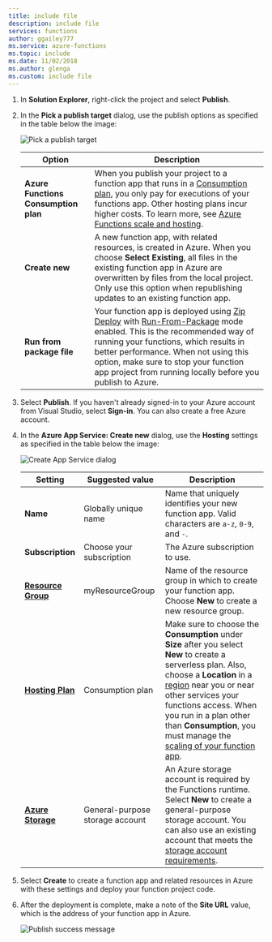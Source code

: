 ```yaml
---
title: include file
description: include file
services: functions
author: ggailey777
ms.service: azure-functions
ms.topic: include
ms.date: 11/02/2018
ms.author: glenga
ms.custom: include file
---
```


1. In **Solution Explorer**, right-click the project and select **Publish**.

2. In the **Pick a publish target** dialog, use the publish options as specified in the table below the image: 

    ![Pick a publish target](./media/functions-vstools-publish/functions-visual-studio-publish-profile.png)

    | Option      | Description                                |
    | ------------ |  -------------------------------------------------- |
    | **Azure Functions Consumption plan** |   When you publish your project to a function app that runs in a [Consumption plan](../articles/azure-functions/functions-scale.md#consumption-plan), you only pay for executions of your functions app. Other hosting plans incur higher costs. To learn more, see [Azure Functions scale and hosting](../articles/azure-functions/functions-scale.md). | 
    | **Create new** | A new function app, with related resources, is created in Azure. When you choose **Select Existing**, all files in the existing function app in Azure are overwritten by files from the local project. Only use this option when republishing updates to an existing function app. |
    | **Run from package file** | Your function app is deployed using [Zip Deploy](../articles/azure-functions/functions-deployment-technologies.md#zip-deploy) with [Run-From-Package](../articles/azure-functions/run-functions-from-deployment-package.md) mode enabled. This is the recommended way of running your functions, which results in better performance. When not using this option, make sure to stop your function app project from running locally before you publish to Azure. |


3. Select **Publish**. If you haven't already signed-in to your Azure account from Visual Studio, select **Sign-in**. You can also create a free Azure account.

4. In the **Azure App Service: Create new** dialog, use the **Hosting** settings as specified in the table below the image:

    ![Create App Service dialog](./media/functions-vstools-publish/functions-visual-studio-publish.png)

    | Setting      | Suggested value  | Description                                |
    | ------------ |  ------- | -------------------------------------------------- |
    | **Name** | Globally unique name | Name that uniquely identifies your new function app. Valid characters are `a-z`, `0-9`, and `-`. |
    | **Subscription** | Choose your subscription | The Azure subscription to use. |
    | **[Resource Group](../articles/azure-resource-manager/resource-group-overview.md)** | myResourceGroup |  Name of the resource group in which to create your function app. Choose **New** to create a new resource group.|
    | **[Hosting Plan](../articles/azure-functions/functions-scale.md)** | Consumption plan | Make sure to choose the **Consumption** under **Size** after you select **New** to create a serverless plan. Also, choose a **Location** in a [region](https://azure.microsoft.com/regions/) near you or near other services your functions access. When you run in a plan other than **Consumption**, you must manage the [scaling of your function app](../articles/azure-functions/functions-scale.md).  |
    | **[Azure Storage](../articles/storage/common/storage-quickstart-create-account.md)** | General-purpose storage account | An Azure storage account is required by the Functions runtime. Select **New** to create a general-purpose storage account. You can also use an existing account that meets the [storage account requirements](../articles/azure-functions/functions-scale.md#storage-account-requirements).  |

5. Select **Create** to create a function app and related resources in Azure with these settings and deploy your function project code. 

6. After the deployment is complete, make a note of the **Site URL** value, which is the address of your function app in Azure.

    ![Publish success message](./media/functions-vstools-publish/functions-visual-studio-publish-complete.png)
